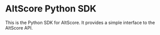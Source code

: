 # AltScore Python SDK

This is the Python SDK for AltScore. It provides a simple interface to the AltScore API.
